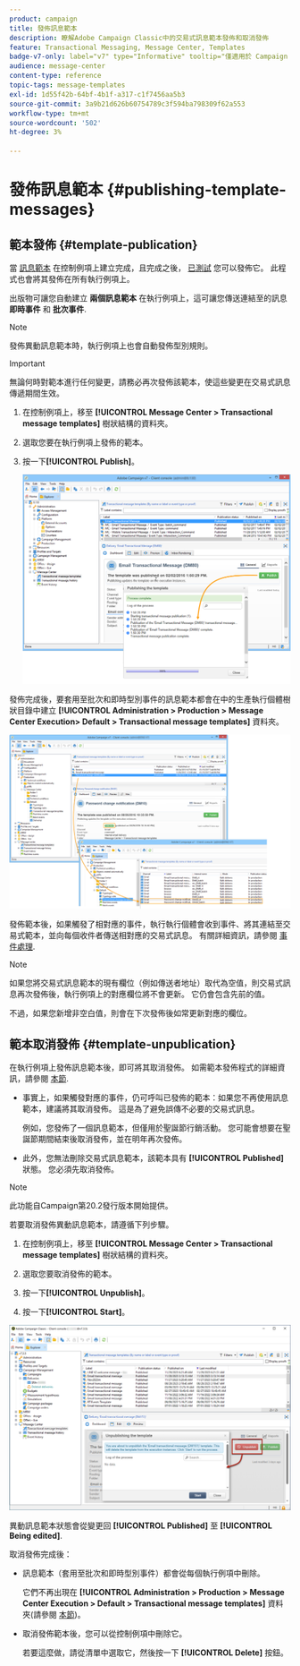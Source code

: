 ```yaml
---
product: campaign
title: 發佈訊息範本
description: 瞭解Adobe Campaign Classic中的交易式訊息範本發佈和取消發佈
feature: Transactional Messaging, Message Center, Templates
badge-v7-only: label="v7" type="Informative" tooltip="僅適用於 Campaign Classic v7"
audience: message-center
content-type: reference
topic-tags: message-templates
exl-id: 1d55f42b-64bf-4b1f-a317-c1f7456aa5b3
source-git-commit: 3a9b21d626b60754789c3f594ba798309f62a553
workflow-type: tm+mt
source-wordcount: '502'
ht-degree: 3%

---
```


# 發佈訊息範本 {#publishing-template-messages}



## 範本發佈 {#template-publication}

當 [訊息範本](../../message-center/using/creating-the-message-template.md) 在控制例項上建立完成，且完成之後， [已測試](../../message-center/using/testing-message-templates.md) 您可以發佈它。 此程式也會將其發佈在所有執行例項上。

出版物可讓您自動建立 **兩個訊息範本** 在執行例項上，這可讓您傳送連結至的訊息 **即時事件** 和 **批次事件**.

>[!NOTE]
>
>發佈異動訊息範本時，執行例項上也會自動發佈型別規則。

>[!IMPORTANT]
>
>無論何時對範本進行任何變更，請務必再次發佈該範本，使這些變更在交易式訊息傳遞期間生效。

1. 在控制例項上，移至 **[!UICONTROL Message Center > Transactional message templates]** 樹狀結構的資料夾。
1. 選取您要在執行例項上發佈的範本。
1. 按一下&#x200B;**[!UICONTROL Publish]**。

   ![](assets/messagecenter_publish_model_008.png)

發佈完成後，要套用至批次和即時型別事件的訊息範本都會在中的生產執行個體樹狀目錄中建立 **[!UICONTROL Administration > Production > Message Center Execution> Default > Transactional message templates]** 資料夾。

![](assets/messagecenter_deployed_model_001.png)

發佈範本後，如果觸發了相對應的事件，執行執行個體會收到事件、將其連結至交易式範本，並向每個收件者傳送相對應的交易式訊息。 有關詳細資訊，請參閱 [事件處理](../../message-center/using/about-event-processing.md).

>[!NOTE]
>
>如果您將交易式訊息範本的現有欄位（例如傳送者地址）取代為空值，則交易式訊息再次發佈後，執行例項上的對應欄位將不會更新。 它仍會包含先前的值。
>
>不過，如果您新增非空白值，則會在下次發佈後如常更新對應的欄位。

## 範本取消發佈 {#template-unpublication}

在執行例項上發佈訊息範本後，即可將其取消發佈。 如需範本發佈程式的詳細資訊，請參閱 [本節](#template-publication).

* 事實上，如果觸發對應的事件，仍可呼叫已發佈的範本：如果您不再使用訊息範本，建議將其取消發佈。 這是為了避免誤傳不必要的交易式訊息。

  例如，您發佈了一個訊息範本，但僅用於聖誕節行銷活動。 您可能會想要在聖誕節期間結束後取消發佈，並在明年再次發佈。

* 此外，您無法刪除交易式訊息範本，該範本具有 **[!UICONTROL Published]** 狀態。 您必須先取消發佈。

>[!NOTE]
>
>此功能自Campaign第20.2發行版本開始提供。

若要取消發佈異動訊息範本，請遵循下列步驟。

1. 在控制例項上，移至 **[!UICONTROL Message Center > Transactional message templates]** 樹狀結構的資料夾。
1. 選取您要取消發佈的範本。
1. 按一下&#x200B;**[!UICONTROL Unpublish]**。

   <!--1. Fill in the **[!UICONTROL Log of the process]** field.-->

1. 按一下&#x200B;**[!UICONTROL Start]**。

![](assets/message-center-unpublish.png)

異動訊息範本狀態會從變更回 **[!UICONTROL Published]** 至 **[!UICONTROL Being edited]**.

取消發佈完成後：

* 訊息範本（套用至批次和即時型別事件）都會從每個執行例項中刪除。

  它們不再出現在 **[!UICONTROL Administration > Production > Message Center Execution > Default > Transactional message templates]** 資料夾(請參閱 [本節](#template-publication))。

* 取消發佈範本後，您可以從控制例項中刪除它。

  若要這麼做，請從清單中選取它，然後按一下 **[!UICONTROL Delete]** 按鈕。
